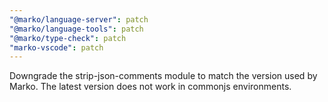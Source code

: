 ```yaml
---
"@marko/language-server": patch
"@marko/language-tools": patch
"@marko/type-check": patch
"marko-vscode": patch
---
```


Downgrade the strip-json-comments module to match the version used by Marko. The latest version does not work in commonjs environments.
